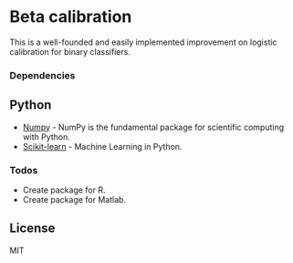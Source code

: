 # Beta calibration

This is a well-founded and easily implemented improvement on logistic calibration for binary classifiers.

### Dependencies

## Python

* [Numpy] - NumPy is the fundamental package for scientific computing with
  Python.
* [Scikit-learn] - Machine Learning in Python.

### Todos

 - Create package for R.
 - Create package for Matlab.

## License

MIT

[//]: # (References)
   [Numpy]: <http://www.numpy.org/>
   [Scikit-learn]: <http://scikit-learn.org/>
